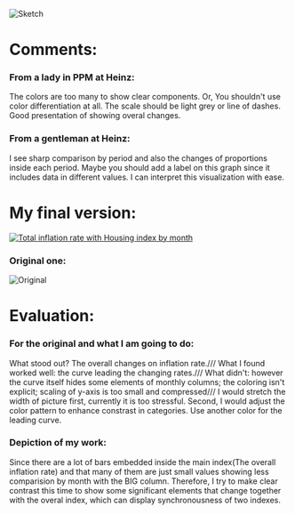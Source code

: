 ![Sketch](https://user-images.githubusercontent.com/112587804/216717146-70054c98-9e5e-4aa8-81ba-0533f85513ac.jpg)
# Comments:
### From a lady in PPM at Heinz:
The colors are too many to show clear components. Or, You shouldn't use color differentiation at all.
The scale should be light grey or line of dashes.
Good presentation of showing overal changes.
### From a gentleman at Heinz:
I see sharp comparison by period and also the changes of proportions inside each period.
Maybe you should add a label on this graph since it includes data in different values.
I can interpret this visualization with ease.
# My final version:
<div class='tableauPlaceholder' id='viz1675472624100' style='position: relative'><noscript><a href='#'><img alt='Total inflation rate with Housing index by month ' src='https:&#47;&#47;public.tableau.com&#47;static&#47;images&#47;To&#47;TotalinflationratewithHousingindexbymonth&#47;1&#47;1_rss.png' style='border: none' /></a></noscript><object class='tableauViz'  style='display:none;'><param name='host_url' value='https%3A%2F%2Fpublic.tableau.com%2F' /> <param name='embed_code_version' value='3' /> <param name='site_root' value='' /><param name='name' value='TotalinflationratewithHousingindexbymonth&#47;1' /><param name='tabs' value='no' /><param name='toolbar' value='yes' /><param name='static_image' value='https:&#47;&#47;public.tableau.com&#47;static&#47;images&#47;To&#47;TotalinflationratewithHousingindexbymonth&#47;1&#47;1.png' /> <param name='animate_transition' value='yes' /><param name='display_static_image' value='yes' /><param name='display_spinner' value='yes' /><param name='display_overlay' value='yes' /><param name='display_count' value='yes' /><param name='language' value='zh-CN' /><param name='filter' value='publish=yes' /></object></div>               

### Original one:
![Original](https://user-images.githubusercontent.com/112587804/216736430-a66acc75-abe1-43e5-a066-356279584fa7.png)
# Evaluation:
### For the original and what I am going to do:
What stood out? The overall changes on inflation rate./// What I found worked well: the curve leading the changing rates./// What didn't: however the curve itself hides some elements of monthly columns; the coloring isn't explicit; scaling of y-axis is too small and compressed/// I would stretch the width of picture first, currently it is too stressful. Second, I would adjust the color pattern to enhance constrast in categories. Use another color for the leading curve.
### Depiction of my work:
Since there are a lot of bars embedded inside the main index(The overall inflation rate) and that many of them are just small values showing less comparision by month with the BIG column. Therefore, I try to make clear contrast this time to show some significant elements that change together with the overal index, which can display synchronousness of two indexes.
